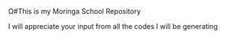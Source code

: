 Ω#This is my Moringa School Repository

I will appreciate your input from all the codes I will be generating

